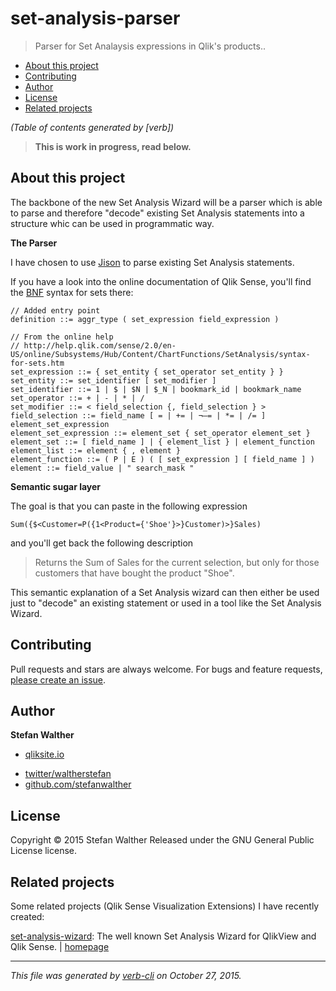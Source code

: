 # set-analysis-parser

> Parser for Set Analaysis expressions in Qlik's products..

<!-- toc -->

* [About this project](#about-this-project)
* [Contributing](#contributing)
* [Author](#author)
* [License](#license)
* [Related projects](#related-projects)

_(Table of contents generated by [verb])_

<!-- tocstop -->

> **This is work in progress, read below.**

## About this project

The backbone of the new Set Analysis Wizard will be a parser which is able to parse and therefore "decode" existing Set Analysis statements into a structure whic can be used in programmatic way.

**The Parser**

I have chosen to use [Jison](http://zaach.github.io/jison/) to parse existing Set Analysis statements.

If you have a look into the online documentation of Qlik Sense, you'll find the [BNF](https://en.wikipedia.org/wiki/Backus%E2%80%93Naur_Form) syntax for sets there:

```
// Added entry point
definition ::= aggr_type ( set_expression field_expression )

// From the online help
// http://help.qlik.com/sense/2.0/en-US/online/Subsystems/Hub/Content/ChartFunctions/SetAnalysis/syntax-for-sets.htm
set_expression ::= { set_entity { set_operator set_entity } }
set_entity ::= set_identifier [ set_modifier ]
set_identifier ::= 1 | $ | $N | $_N | bookmark_id | bookmark_name
set_operator ::= + | - | * | /
set_modifier ::= < field_selection {, field_selection } >
field_selection ::= field_name [ = | += | ¬–= | *= | /= ] element_set_expression
element_set_expression ::= element_set { set_operator element_set }
element_set ::= [ field_name ] | { element_list } | element_function
element_list ::= element { , element }
element_function ::= ( P | E ) ( [ set_expression ] [ field_name ] )
element ::= field_value | " search_mask "
```

**Semantic sugar layer**

The goal is that you can paste in the following expression

```
Sum({$<Customer=P({1<Product={'Shoe'}>}Customer)>}Sales)
```

and you'll get back the following description

> Returns the Sum of Sales for the current selection, but only for those customers that have bought the product "Shoe".

This semantic explanation of a Set Analysis wizard can then either be used just to "decode" an existing statement or used in a tool like the Set Analysis Wizard.

## Contributing

Pull requests and stars are always welcome. For bugs and feature requests, [please create an issue](https://github.com/stefanwalther/set-analysis-parser/issues/new).

## Author

**Stefan Walther**

+ [qliksite.io](http://qliksite.io)
* [twitter/waltherstefan](http://twitter.com/waltherstefan)
* [github.com/stefanwalther](http://github.com/stefanwalther)

## License

Copyright © 2015 Stefan Walther
Released under the GNU General Public License license.

## Related projects

Some related projects (Qlik Sense Visualization Extensions) I have recently created:

[set-analysis-wizard](https://www.npmjs.com/package/set-analysis-wizard): The well known Set Analysis Wizard for QlikView and Qlik Sense. | [homepage](https://github.com/stefanwalther/set-analysis-wizard)

***

_This file was generated by [verb-cli](https://github.com/assemble/verb-cli) on October 27, 2015._
